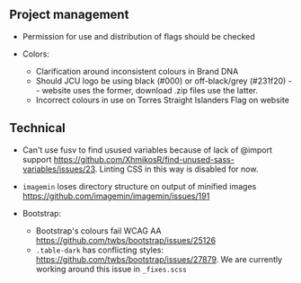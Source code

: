 ## Project management

* Permission for use and distribution of flags should be checked

* Colors:

  * Clarification around inconsistent colours in Brand DNA
  * Should JCU logo be using black (#000) or off-black/grey (#231f20) --
    website uses the former, download .zip files use the latter.
  * Incorrect colours in use on Torres Straight Islanders Flag on website

## Technical

* Can't use fusv to find usused variables because of lack of @import support
  https://github.com/XhmikosR/find-unused-sass-variables/issues/23.
  Linting CSS in this way is disabled for now.

* `imagemin` loses directory structure on output of minified images
  https://github.com/imagemin/imagemin/issues/191

* Bootstrap:

  * Bootstrap's colours fail WCAG AA https://github.com/twbs/bootstrap/issues/25126
  * `.table-dark` has conflicting styles: <https://github.com/twbs/bootstrap/issues/27879>.
    We are currently working around this issue in `_fixes.scss`
